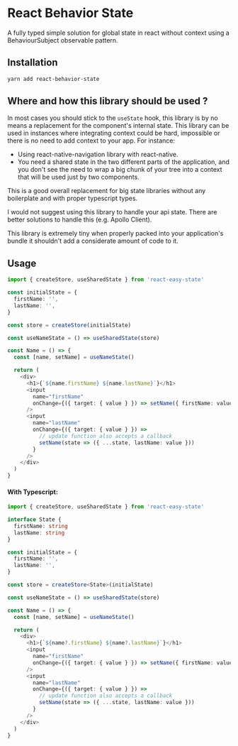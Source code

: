 # React Behavior State

A fully typed simple solution for global state in react without context using a BehaviourSubject observable pattern.

## Installation

```bash
yarn add react-behavior-state
```

## Where and how this library should be used ?
In most cases you should stick to the `useState` hook, this library is by no means a replacement for the component's internal state.
This library can be used in instances where integrating context could be hard, impossible or there is no need to add context to your app.
For instance:
- Using react-native-navigation library with react-native.
- You need a shared state in the two different parts of the application, and you don't see the need to wrap a big chunk of your tree into a context that will be used just by two components.

This is a good overall replacement for big state libraries without any boilerplate and with proper typescript types.

I would not suggest using this library to handle your api state. There are better solutions to handle this (e.g. Apollo Client).

This library is extremely tiny when properly packed into your application's bundle it shouldn't add a considerate amount of code to it.

## Usage
```typescript
import { createStore, useSharedState } from 'react-easy-state'

const initialState = {
  firstName: '',
  lastName: '',
}

const store = createStore(initialState)

const useNameState = () => useSharedState(store)

const Name = () => {
  const [name, setName] = useNameState()

  return (
    <div>
      <h1>{`${name.firstName} ${name.lastName}`}</h1>
      <input
        name="firstName"
        onChange={({ target: { value } }) => setName({ firstName: value })}
      />
      <input
        name="lastName"
        onChange={({ target: { value } }) =>
          // update function also accepts a callback
          setName(state => ({ ...state, lastName: value }))
        }
      />
    </div>
  )
}
```

#### With Typescript:
```typescript
import { createStore, useSharedState } from 'react-easy-state'

interface State {
  firstName: string
  lastName: string
}

const initialState = {
  firstName: '',
  lastName: '',
}

const store = createStore<State>(initialState)

const useNameState = () => useSharedState(store)

const Name = () => {
  const [name, setName] = useNameState()

  return (
    <div>
      <h1>{`${name?.firstName} ${name?.lastName}`}</h1>
      <input
        name="firstName"
        onChange={({ target: { value } }) => setName({ firstName: value })}
      />
      <input
        name="lastName"
        onChange={({ target: { value } }) =>
          // update function also accepts a callback
          setName(state => ({ ...state, lastName: value }))
        }
      />
    </div>
  )
}
```

